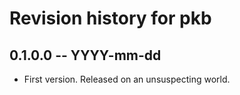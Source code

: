 # Revision history for pkb

## 0.1.0.0  -- YYYY-mm-dd

* First version. Released on an unsuspecting world.
